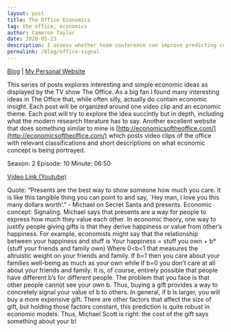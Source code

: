 ```yaml
---
layout: post
title: The Office Economics 
tag: the office, economics
author: Cameron Taylor
date: 2020-05-23
description: I assess whether team conference can improve predicting college football bowl games. 
permalink: /blog/office-signal
---
```


[Blog](https://cameronntaylor.github.io/blog/) | [My Personal Website](https://cameronntaylor.github.io/)

This series of posts explores interesting and simple economic ideas as displayed by the TV show The Office. As a big fan I found many interesting ideas in The Office that, while often silly, actually do contain economic insight. Each post will be organized around one video clip and an economic theme. Each post will try to explore the idea succintly but in depth, including what the modern research literature has to say. Another excellent website that does something similar to mine is [http://economicsoftheoffice.com/](http://economicsoftheoffice.com/) which posts video clips of the office with relevant classifications and short descriptions on what economic concept is being portrayed.

Season: 2 
Episode: 10
Minute: 06:50

[Video Link (Youtube)](https://www.youtube.com/watch?v=B6jCMaiTqG0)

Quote: “Presents are the best way to show someone how much you care. It is like this tangible thing you can point to and say, `Hey man, I love you this many dollars worth’.” - Michael on Secret Santa and presents. 
Economic concept: Signaling.
Michael says that presents are a way for people to express how much they value each other. In economic theory, one way to justify people giving gifts is that they derive happiness or value from other’s happiness. For example, economists might say that the relationship between your happiness and stuff is
Your happiness = stuff you own + b*(stuff your friends and family own)
Where 0<b<1 that measures the altruistic weight on your friends and family. If b=1 then you care about your families well-being as much as your own while if b=0 you don’t care at all about your friends and family. It is, of course, entirely possible that people have different b’s for different people. The problem that you face is that other people cannot see your own b. Thus, buying a gift provides a way to concretely signal your value of b to others. In general, if b is larger, you will buy a more expensive gift. There are other factors that affect the size of gift, but holding those factors constant, this prediction is quite robust in economic models. 
Thus, Michael Scott is right: the cost of the gift says something about your b!
